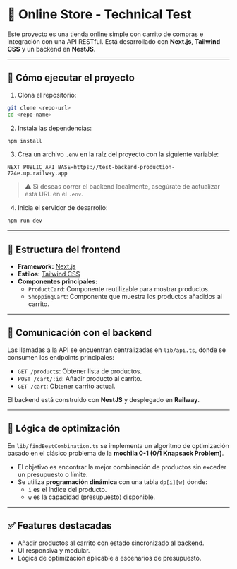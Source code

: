 # 🛒 Online Store - Technical Test

Este proyecto es una tienda online simple con carrito de compras e integración con una API RESTful. Está desarrollado con **Next.js**, **Tailwind CSS** y un backend en **NestJS**.

---

## 🚀 Cómo ejecutar el proyecto

1. Clona el repositorio:

```bash
git clone <repo-url>
cd <repo-name>
```

2. Instala las dependencias:

```bash
npm install
```

3. Crea un archivo `.env` en la raíz del proyecto con la siguiente variable:

```env
NEXT_PUBLIC_API_BASE=https://test-backend-production-724e.up.railway.app
```

> ⚠️ Si deseas correr el backend localmente, asegúrate de actualizar esta URL en el `.env`.

4. Inicia el servidor de desarrollo:

```bash
npm run dev
```

---

## 🧱 Estructura del frontend

- **Framework:** [Next.js](https://nextjs.org/)
- **Estilos:** [Tailwind CSS](https://tailwindcss.com/)
- **Componentes principales:**
  - `ProductCard`: Componente reutilizable para mostrar productos.
  - `ShoppingCart`: Componente que muestra los productos añadidos al carrito.

---

## 🔌 Comunicación con el backend

Las llamadas a la API se encuentran centralizadas en `lib/api.ts`, donde se consumen los endpoints principales:

- `GET /products`: Obtener lista de productos.
- `POST /cart/:id`: Añadir producto al carrito.
- `GET /cart`: Obtener carrito actual.

El backend está construido con **NestJS** y desplegado en **Railway**.

---

## 🧠 Lógica de optimización

En `lib/findBestCombination.ts` se implementa un algoritmo de optimización basado en el clásico problema de la **mochila 0-1 (0/1 Knapsack Problem)**.

- El objetivo es encontrar la mejor combinación de productos sin exceder un presupuesto o límite.
- Se utiliza **programación dinámica** con una tabla `dp[i][w]` donde:
  - `i` es el índice del producto.
  - `w` es la capacidad (presupuesto) disponible.

---

## ✅ Features destacadas

- Añadir productos al carrito con estado sincronizado al backend.
- UI responsiva y modular.
- Lógica de optimización aplicable a escenarios de presupuesto.
